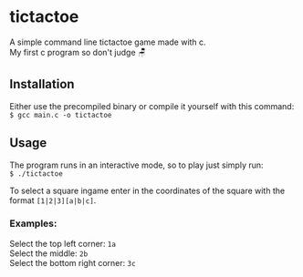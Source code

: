 # tictactoe
A simple command line tictactoe game made with c.<br>
My first c program so don't judge 🪑

## Installation
Either use the precompiled binary or compile it yourself with this command:<br>
`$ gcc main.c -o tictactoe`

## Usage
The program runs in an interactive mode, so to play just simply run:<br>
`$ ./tictactoe`

To select a square ingame enter in the coordinates of the square with the format `[1|2|3][a|b|c]`.<br>
### Examples: 
Select the top left corner: `1a`<br>
Select the middle: `2b`<br>
Select the bottom right corner: `3c`<br>
